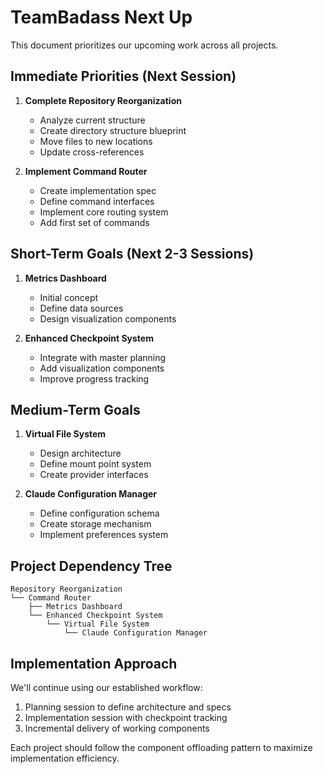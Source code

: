 # TeamBadass Next Up

This document prioritizes our upcoming work across all projects.

## Immediate Priorities (Next Session)

1. **Complete Repository Reorganization**
   - Analyze current structure
   - Create directory structure blueprint
   - Move files to new locations
   - Update cross-references

2. **Implement Command Router**
   - Create implementation spec
   - Define command interfaces
   - Implement core routing system
   - Add first set of commands

## Short-Term Goals (Next 2-3 Sessions)

1. **Metrics Dashboard**
   - Initial concept
   - Define data sources
   - Design visualization components
   
2. **Enhanced Checkpoint System**
   - Integrate with master planning
   - Add visualization components
   - Improve progress tracking

## Medium-Term Goals

1. **Virtual File System**
   - Design architecture
   - Define mount point system
   - Create provider interfaces

2. **Claude Configuration Manager**
   - Define configuration schema
   - Create storage mechanism
   - Implement preferences system

## Project Dependency Tree

```
Repository Reorganization
└── Command Router
    ├── Metrics Dashboard
    └── Enhanced Checkpoint System
        └── Virtual File System
            └── Claude Configuration Manager
```

## Implementation Approach

We'll continue using our established workflow:
1. Planning session to define architecture and specs
2. Implementation session with checkpoint tracking
3. Incremental delivery of working components

Each project should follow the component offloading pattern to maximize implementation efficiency.
